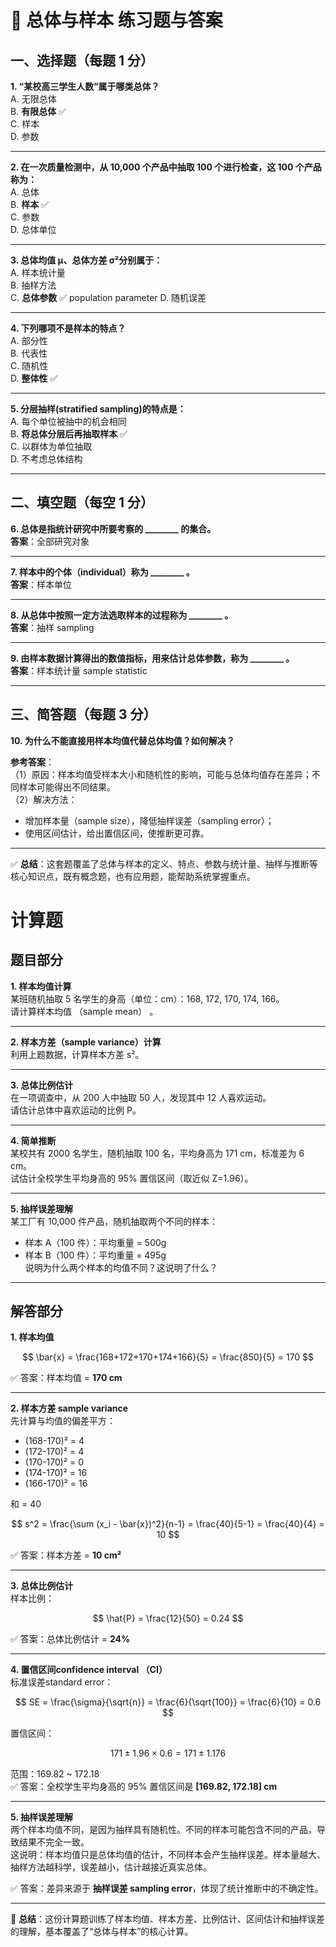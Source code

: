 
# 📘 总体与样本 练习题与答案

## 一、选择题（每题 1 分）  

**1. “某校高三学生人数”属于哪类总体？**  
A. 无限总体  
B. **有限总体** ✅  
C. 样本  
D. 参数  

---

**2. 在一次质量检测中，从 10,000 个产品中抽取 100 个进行检查，这 100 个产品称为：**  
A. 总体  
B. **样本** ✅  
C. 参数  
D. 总体单位  

---

**3. 总体均值 μ、总体方差 σ²分别属于：**  
A. 样本统计量  
B. 抽样方法  
C. **总体参数** ✅  population parameter
D. 随机误差  

---

**4. 下列哪项不是样本的特点？**  
A. 部分性  
B. 代表性  
C. 随机性  
D. **整体性** ✅  

---

**5. 分层抽样(stratified sampling)的特点是：**  
A. 每个单位被抽中的机会相同  
B. **将总体分层后再抽取样本** ✅  
C. 以群体为单位抽取  
D. 不考虑总体结构  

---

## 二、填空题（每空 1 分）  

**6. 总体是指统计研究中所要考察的 \_\_\_\_\_\_\_\_ 的集合。**  
**答案**：全部研究对象  

---

**7. 样本中的个体（individual）称为 \_\_\_\_\_\_\_\_ 。**  
**答案**：样本单位  

---

**8. 从总体中按照一定方法选取样本的过程称为 \_\_\_\_\_\_\_\_ 。**  
**答案**：抽样  sampling

---

**9. 由样本数据计算得出的数值指标，用来估计总体参数，称为 \_\_\_\_\_\_\_\_ 。**  
**答案**：样本统计量 sample statistic 

---

## 三、简答题（每题 3 分）  

**10. 为什么不能直接用样本均值代替总体均值？如何解决？**  

**参考答案**：  
（1）原因：样本均值受样本大小和随机性的影响，可能与总体均值存在差异；不同样本可能得出不同结果。  
（2）解决方法：  

* 增加样本量（sample size），降低抽样误差（sampling error）；  
* 使用区间估计，给出置信区间，使推断更可靠。  

---

✅ **总结**：这套题覆盖了总体与样本的定义、特点、参数与统计量、抽样与推断等核心知识点，既有概念题，也有应用题，能帮助系统掌握重点。

# 计算题  

## 题目部分

**1. 样本均值计算**  
某班随机抽取 5 名学生的身高（单位：cm）：168, 172, 170, 174, 166。  
请计算样本均值 （sample mean） 。  

---

**2. 样本方差（sample variance）计算**  
利用上题数据，计算样本方差 s²。 

---

**3. 总体比例估计**  
在一项调查中，从 200 人中抽取 50 人，发现其中 12 人喜欢运动。  
请估计总体中喜欢运动的比例 P。  

---

**4. 简单推断**  
某校共有 2000 名学生，随机抽取 100 名，平均身高为 171 cm，标准差为 6 cm。  
试估计全校学生平均身高的 95% 置信区间（取近似 Z=1.96）。  

---

**5. 抽样误差理解**  
某工厂有 10,000 件产品，随机抽取两个不同的样本：  

* 样本 A（100 件）：平均重量 = 500g  
* 样本 B（100 件）：平均重量 = 495g  
  说明为什么两个样本的均值不同？这说明了什么？  

---

## 解答部分

**1. 样本均值**  

$$
\bar{x} = \frac{168+172+170+174+166}{5} = \frac{850}{5} = 170
$$

✅ 答案：样本均值 = **170 cm**  

---

**2. 样本方差 sample variance**  
先计算与均值的偏差平方：  

* (168-170)² = 4  
* (172-170)² = 4  
* (170-170)² = 0  
* (174-170)² = 16  
* (166-170)² = 16   

和 = 40  

$$
s^2 = \frac{\sum (x_i - \bar{x})^2}{n-1} = \frac{40}{5-1} = \frac{40}{4} = 10
$$

✅ 答案：样本方差 = **10 cm²**  

---

**3. 总体比例估计**  
样本比例： 

$$
\hat{P} = \frac{12}{50} = 0.24
$$

✅ 答案：总体比例估计 = **24%**  

---

**4. 置信区间confidence interval （CI）**  
标准误差standard error：  

$$
SE = \frac{\sigma}{\sqrt{n}} = \frac{6}{\sqrt{100}} = \frac{6}{10} = 0.6
$$

置信区间：  

$$
171 \pm 1.96 \times 0.6 = 171 \pm 1.176
$$

范围：169.82 \~ 172.18  
✅ 答案：全校学生平均身高的 95% 置信区间是 **\[169.82, 172.18] cm**  

---

**5. 抽样误差理解**  
两个样本均值不同，是因为抽样具有随机性。不同的样本可能包含不同的产品，导致结果不完全一致。  
这说明：样本均值只是总体均值的估计，不同样本会产生抽样误差。样本量越大、抽样方法越科学，误差越小，估计越接近真实总体。  

✅ 答案：差异来源于 **抽样误差 sampling error**，体现了统计推断中的不确定性。  

---

📌 **总结**：这份计算题训练了样本均值、样本方差、比例估计、区间估计和抽样误差的理解，基本覆盖了“总体与样本”的核心计算。




